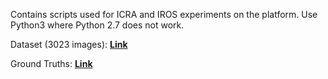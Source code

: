 Contains scripts used for ICRA and IROS experiments on the platform.
Use Python3 where Python 2.7 does not work.

Dataset (3023 images): <b>[Link](https://drive.google.com/drive/folders/18fP8hUeHfNmsRTbzVsxBJvNtEoA2_3uD?usp=sharing)</b>

Ground Truths: <b>[Link](https://github.com/vdorbala/Intelligent-Wheelchair-Platform/blob/master/IROS%20scripts/all.csv)</b>
